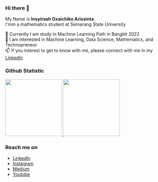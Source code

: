 ### Hi there 👋

<!--
**Oxaichiko/Oxaichiko** is a ✨ _special_ ✨ repository because its `README.md` (this file) appears on your GitHub profile.

Here are some ideas to get you started:

- 🔭 I’m currently working on ...
- 🌱 I’m currently learning machine learning path in Bangkit 2022
- 👯 I’m looking to collaborate on ...
- 🤔 I’m looking for help with ...
- 💬 Ask me about ...
- 📫 How to reach me: ...
- 😄 Pronouns: ...
- ⚡ Fun fact: ...
-->

My Name is **Insyiraah Oxaichiko Arissinta**.\
I'mm a mathematics student at Semarang State University

🌱 Currently I am study in Machine Learning Path in Bangkit 2022\
💬 I am interested in Machine Learning, Data Science, Mathematics, and Technopreneur\
📫 If you interest to get to know with me, please connect with me in my  <a href="https://www.linkedin.com/in/insyiraah-oxaichiko-arissinta-36a9a7192/">LinkedIn</a>
  
### Github Statistic
<p align="left">
<a href="https://github.com/Oxaichiko">
  <img height="180em" src="https://github-readme-stats-eight-theta.vercel.app/api?username=Oxaichiko&show_icons=true&theme=algolia&include_all_commits=true&count_private=true"/>
  <img height="180em" src="https://github-readme-stats-eight-theta.vercel.app/api/top-langs/?username=Oxaichiko&layout=compact&langs_count=8&theme=algolia"/>
</a>
</p>

### Reach me on
- <a href="https://www.linkedin.com/in/insyiraah-oxaichiko-arissinta-36a9a7192/">LinkedIn</a>
- <a href="https://www.instagram.com/oxaichiko/">Instagram</a>
- <a href="https://medium.com/@insyiraahoxa">Medium</a>
- <a href="https://www.youtube.com/channel/UCyZZDyj8aF14FzK81eNIpug/featured">Youtube</a>
